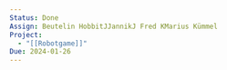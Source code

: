 ```yaml
---
Status: Done
Assign: Beutelin HobbitJJannikJ Fred KMarius Kümmel
Project:
  - "[[Robotgame]]"
Due: 2024-01-26
---
```


